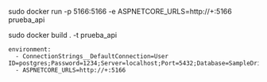 sudo docker run -p 5166:5166 -e ASPNETCORE_URLS=http://+:5166 prueba_api

sudo docker build . -t prueba_api

    environment:
      - ConnectionStrings__DefaultConnection=User ID=postgres;Password=1234;Server=localhost;Port=5432;Database=SampleDriver;IntegratedSecurity=true;Pooling=true;
      - ASPNETCORE_URLS=http://+:5166
